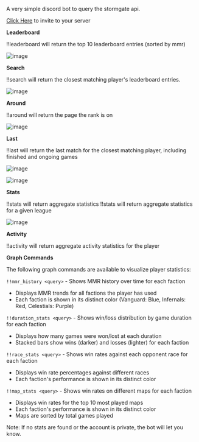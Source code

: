 A very simple discord bot to query the stormgate api.

[Click Here](https://discord.com/oauth2/authorize?&client_id=1204440376262398002&scope=bot) to invite to your server

**Leaderboard**

!!leaderboard will return the top 10 leaderboard entries (sorted by mmr)

![image](https://github.com/joshleblanc/stormgate-world-discord/assets/1729810/b74aef56-95e9-46e2-9d3d-9d102d7bff81)

**Search**

!!search <query> will return the closest matching player's leaderboard entries.

![image](https://github.com/joshleblanc/stormgate-world-discord/assets/1729810/2604d2e3-b427-43fa-8500-7f5d5ca12a7d)

**Around**

!!around <rank> will return the page the rank is on

![image](https://github.com/joshleblanc/stormgate-world-discord/assets/1729810/fdee5b67-e5d1-4c13-b034-a9ecbb67cfd7)

**Last**

!!last <query> will return the last match for the closest matching player, including finished and ongoing games

![image](https://github.com/joshleblanc/stormgate-world-discord/assets/1729810/4f2dce6b-0077-4eaf-9419-68267b1f53dd)

![image](https://github.com/joshleblanc/stormgate-world-discord/assets/1729810/98609c73-1378-4b93-ba48-ef1922bca072)


**Stats**

!!stats will return aggregate statistics
!!stats <league> will return aggregate statistics for a given league

![image](https://github.com/joshleblanc/stormgate-world-discord/assets/1729810/4099f7c0-f1e0-4308-a40f-ae533e46056c)


**Activity**

!!activity <query> will return aggregate activity statistics for the player

**Graph Commands**

The following graph commands are available to visualize player statistics:

`!!mmr_history <query>` - Shows MMR history over time for each faction
- Displays MMR trends for all factions the player has used
- Each faction is shown in its distinct color (Vanguard: Blue, Infernals: Red, Celestials: Purple)

`!!duration_stats <query>` - Shows win/loss distribution by game duration for each faction
- Displays how many games were won/lost at each duration
- Stacked bars show wins (darker) and losses (lighter) for each faction

`!!race_stats <query>` - Shows win rates against each opponent race for each faction
- Displays win rate percentages against different races
- Each faction's performance is shown in its distinct color

`!!map_stats <query>` - Shows win rates on different maps for each faction
- Displays win rates for the top 10 most played maps
- Each faction's performance is shown in its distinct color
- Maps are sorted by total games played

Note: If no stats are found or the account is private, the bot will let you know.
